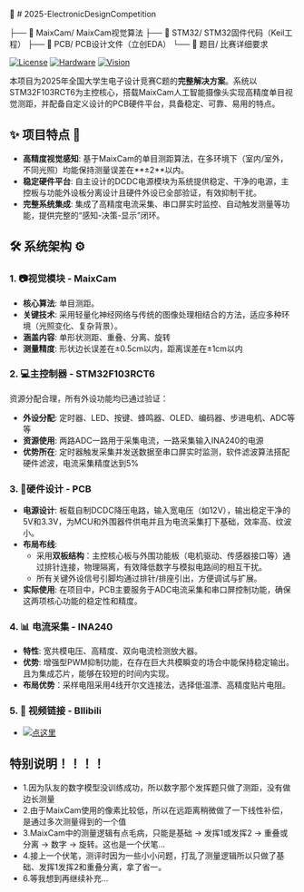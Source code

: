 🔬 # 2025-ElectronicDesignCompetition

├── 📁 MaixCam/              MaixCam视觉算法
├── 📁 STM32/                STM32固件代码（Keil工程）
├── 📁 PCB/                  PCB设计文件（立创EDA）
└── 📁 题目/                 比赛详细要求


[![License](https://img.shields.io/badge/License-MIT-blue.svg)](LICENSE)
[![Hardware](https://img.shields.io/badge/Hardware-STMF103RCT6-00979D.svg)](https://www.st.com/)
[![Vision](https://img.shields.io/badge/Vision-MaixCam-0078D7.svg)](https://maixcam.sipeed.com/)

本项目为2025年全国大学生电子设计竞赛C题的**完整解决方案**。系统以STM32F103RCT6为主控核心，搭载MaixCam人工智能摄像头实现高精度单目视觉测距，并配备自定义设计的PCB硬件平台，具备稳定、可靠、易用的特点。

## ✨ 项目特点 🚀
- **高精度视觉感知**: 基于MaixCam的单目测距算法，在多环境下（室内/室外，不同光照）均能保持测量误差在**±2**以内。
- **稳定硬件平台**: 自主设计的DCDC电源模块为系统提供稳定、干净的电源，主控板与功能外设板分离设计且硬件外设已全部验证，有效抑制干扰。
- **完整系统集成**: 集成了高精度电流采集、串口屏实时监控、自动触发测量等功能，提供完整的“感知-决策-显示”闭环。

## 🛠️ 系统架构 ⚙️
### 1. 📷视觉模块 - MaixCam
- **核心算法**: 单目测距。
- **关键技术**: 采用轻量化神经网络与传统的图像处理相结合的方法，适应多种环境（光照变化、复杂背景）。
- **涵盖内容**: 单形状测距、重叠、分离、旋转
- **测量精度**: 形状边长误差在±0.5cm以内，距离误差在±1cm以内
  
### 2. 💻主控制器 - STM32F103RCT6
资源分配合理，所有外设功能均已通过验证：
- **外设分配**: 定时器、LED、按键、蜂鸣器、OLED、编码器、步进电机、ADC等等
- **资源使用**: 两路ADC一路用于采集电流，一路采集输入INA240的电源
- **优势所在**: 定时器触发采集并发送数据至串口屏实时监测，软件滤波算法搭配硬件滤波，电流采集精度达到5%

### 3. 🔋硬件设计 - PCB
- **电源设计**: 板载自制DCDC降压电路，输入宽电压（如12V），输出稳定干净的5V和3.3V，为MCU和外围器件供电并且为电流采集打下基础，效率高、纹波小。
- **布局布线**: 
  - 采用**双板结构**：主控核心板与外围功能板（电机驱动、传感器接口等）通过排针连接，物理隔离，有效降低数字与模拟电路间的相互干扰。
  - 所有关键外设信号引脚均通过排针/排座引出，方便调试与扩展。
- **实际使用**: 在项目中，PCB主要服务于ADC电流采集和串口屏控制功能，确保这两项核心功能的稳定性和精度。

### 4. 📊 电流采集 - INA240
- **特性**: 宽共模电压、高精度、双向电流检测放大器。
- **优势**: 增强型PWM抑制功能，在存在巨大共模瞬变的场合中能保持稳定输出。且为集成芯片，能够在较短的时间内实现。
- **布局优势**：采样电阻采用4线开尔文连接法，选择低温漂、高精度贴片电阻。

### 5. 🎥 视频链接 - BIlibili
-  [![点这里](https://img.shields.io/badge/Bilibili-点这里-00A1D6)](https://www.bilibili.com/video/BV1o9uvzvEtX)
## 特别说明！！！！
- 1.因为队友的数字模型没训练成功，所以数字那个发挥题只做了测距，没有做边长测量
- 2.由于MaixCam使用的像素比较低，所以在远距离稍微做了一下线性补偿，是通过多次测量得到的一个值
- 3.MaixCam中的测量逻辑有点毛病，只能是基础 → 发挥1或发挥2 → 重叠或分离 → 数字 → 旋转。这也是一个伏笔...
- 4.接上一个伏笔，测评时因为一些小小问题，打乱了测量逻辑所以只做了基础、发挥1发挥2和重叠分离，拿了省一。
- 6.等我想到再继续补充...
